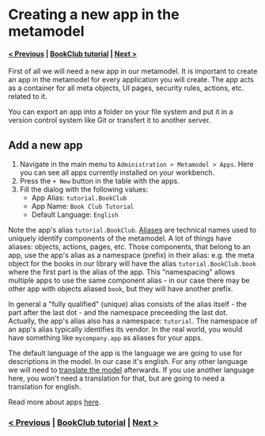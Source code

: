 # Creating a new app in the metamodel

#### [< Previous](01_Preparation.md) | [BookClub tutorial](index.md) | [Next >](03_Connecting_to_an_sql_database.md)

First of all we will need a new app in our metamodel. It is important to create an app in the metamodel for every application you will create. The app acts as a container for all meta objects, UI pages, security rules, actions, etc. related to it. 

You can export an app into a folder on your file system and put it in a version control system like Git or transfert it to another server. 

## Add a new app

1. Navigate in the main menu to `Administration > Metamodel > Apps`. Here you can see all apps currently installed on your workbench.
2. Press the `+ New` button in the table with the apps.
3. Fill the dialog with the following values:
	- App Alias: `tutorial.BookClub`
	- App Name: `Book Club Tutorial`
	- Default Language: `English`
	
Note the app's alias `tutorial.BookClub`. [Aliases](../../understanding_the_metamodel/Aliases_and_selectors.md) are technical names used to uniquely identify components of the metamodel. A lot of things have aliases: objects, actions, pages, etc. Those components, that belong to an app, use the app's alias as a namespace (prefix) in their alias: e.g. the meta object for the books in our library will have the alias `tutorial.BookClub.book` where the first part is the alias of the app. This "namespacing" allows multiple apps to use the same component alias - in our case there may be other app with objects aliased `book`, but they will have another prefix.

In general a "fully qualified" (unique) alias consists of the alias itself - the part after the last dot - and the namespace preceeding the last dot. Actually, the app's alias also has a namespace: `tutorial`. The namespace of an app's alias typically identifies its vendor. In the real world, you would have something like `mycompany.app` as aliases for your apps.

The default language of the app is the language we are going to use for descriptions in the model. In our case it's english. For any other language we will need to [translate the model](X_Adding_translations.md) afterwards. If you use another language here, you won't need a translation for that, but are going to need a translation for english.

Read more about apps [here](../../understanding_the_metamodel/App_metamodel.md).

### [< Previous](01_Preparation.md) | [BookClub tutorial](index.md) | [Next >](03_Connecting_to_an_sql_database.md)